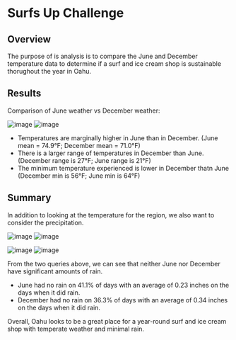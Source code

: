 # Surfs Up Challenge

## Overview
  The purpose of is analysis is to compare the June and December temperature data to determine if a surf and ice cream shop is sustainable thorughout the year in Oahu.

## Results
  Comparison of June weather vs December weather:

![image](https://user-images.githubusercontent.com/40553064/124208728-c38e1c80-daad-11eb-8612-fc83ca15b2c0.png)
![image](https://user-images.githubusercontent.com/40553064/124208698-b7a25a80-daad-11eb-8d31-c154e20b77cf.png)

- Temperatures are marginally higher in June than in December. (June mean = 74.9°F; December mean = 71.0°F)
- There is a larger range of temperatures in December than June. (December range is 27°F; June range is 21°F)
- The minimum temperature experienced is lower in December thatn June (December min is 56°F; June min is 64°F)


## Summary
  In addition to looking at the temperature for the region, we also want to consider the precipitation.
  
  ![image](https://user-images.githubusercontent.com/40553064/124209496-4499e380-daaf-11eb-95e6-553e88453bd7.png)
  ![image](https://user-images.githubusercontent.com/40553064/124209511-49f72e00-daaf-11eb-8a58-bf6217a350a9.png)
  
  ![image](https://user-images.githubusercontent.com/40553064/124210097-78293d80-dab0-11eb-9eb2-7f7a4c4a7225.png)
  ![image](https://user-images.githubusercontent.com/40553064/124210118-82e3d280-dab0-11eb-89ce-ed04146c2a2f.png)

  From the two queries above, we can see that neither June nor December have significant amounts of rain. 
  - June had no rain on 41.1% of days with an average of 0.23 inches on the days when it did rain.
  - December had no rain on 36.3% of days with an average of 0.34 inches on the days when it did rain.

Overall, Oahu looks to be a great place for a year-round surf and ice cream shop with temperate weather and minimal rain.
